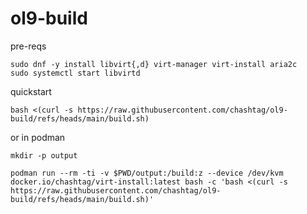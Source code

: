# ol9-build

pre-reqs

```
sudo dnf -y install libvirt{,d} virt-manager virt-install aria2c
sudo systemctl start libvirtd
```


quickstart

```
bash <(curl -s https://raw.githubusercontent.com/chashtag/ol9-build/refs/heads/main/build.sh)
```

or in podman

```
mkdir -p output 

podman run --rm -ti -v $PWD/output:/build:z --device /dev/kvm docker.io/chashtag/virt-install:latest bash -c 'bash <(curl -s https://raw.githubusercontent.com/chashtag/ol9-build/refs/heads/main/build.sh)'

```
